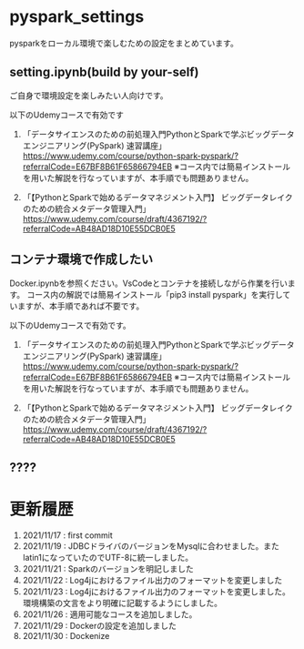 # pyspark_settings
pysparkをローカル環境で楽しむための設定をまとめています。  

## setting.ipynb(build by your-self)
ご自身で環境設定を楽しみたい人向けです。

以下のUdemyコースで有効です
1. 「データサイエンスのための前処理入門PythonとSparkで学ぶビッグデータエンジニアリング(PySpark) 速習講座」
https://www.udemy.com/course/python-spark-pyspark/?referralCode=E67BF8B61F65866794EB
※コース内では簡易インストールを用いた解説を行なっていますが、本手順でも問題ありません。

2. 「【PythonとSparkで始めるデータマネジメント入門】 ビッグデータレイクのための統合メタデータ管理入門」
https://www.udemy.com/course/draft/4367192/?referralCode=AB48AD18D10E55DCB0E5

## コンテナ環境で作成したい
Docker.ipynbを参照ください。VsCodeとコンテナを接続しながら作業を行います。
コース内の解説では簡易インストール「pip3 install pyspark」を実行していますが、本手順であれば不要です。

以下のUdemyコースで有効です。

1. 「データサイエンスのための前処理入門PythonとSparkで学ぶビッグデータエンジニアリング(PySpark) 速習講座」
https://www.udemy.com/course/python-spark-pyspark/?referralCode=E67BF8B61F65866794EB
※コース内では簡易インストールを用いた解説を行なっていますが、本手順でも問題ありません。

2. 「【PythonとSparkで始めるデータマネジメント入門】 ビッグデータレイクのための統合メタデータ管理入門」
https://www.udemy.com/course/draft/4367192/?referralCode=AB48AD18D10E55DCB0E5

## ????

# 更新履歴
1. 2021/11/17 : first commit
2. 2021/11/19 : JDBCドライバのバージョンをMysqlに合わせました。またlatin1になっていたのでUTF-8に統一しました。
3. 2021/11/21 : Sparkのバージョンを明記しました
4. 2021/11/22 : Log4jにおけるファイル出力のフォーマットを変更しました
5. 2021/11/23 : Log4jにおけるファイル出力のフォーマットを変更しました。環境構築の文言をより明確に記載するようにしました。
6. 2021/11/26 : 適用可能なコースを追加しました。
7. 2021/11/29 : Dockerの設定を追加しました
8. 2021/11/30 : Dockenize